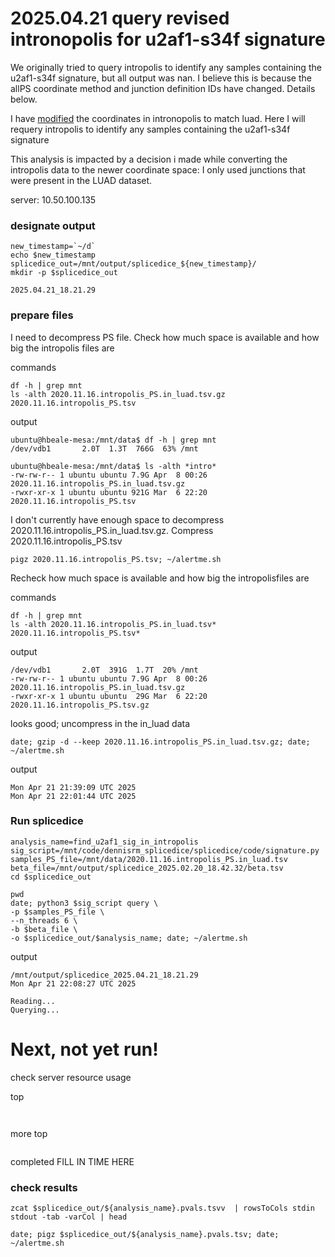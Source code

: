 # 2025.04.21 query revised intronopolis for u2af1-s34f signature

We originally tried to query intropolis to identify any samples containing the u2af1-s34f signature, but all output was nan. 
I believe this is because the allPS coordinate method and junction definition IDs have changed. Details below. 

I have [modified](https://github.com/hbeale/splicedice_analysis/blob/main/2025_04_02-2025_04_07.md) the coordinates in intronopolis to match luad. 
Here I will requery intropolis to identify any samples containing the u2af1-s34f signature

This analysis is impacted by a decision i made while converting the intropolis data to the newer coordinate space: I only used junctions that were present in the LUAD dataset. 

server: 10.50.100.135

### designate output
```
new_timestamp=`~/d`
echo $new_timestamp
splicedice_out=/mnt/output/splicedice_${new_timestamp}/ 
mkdir -p $splicedice_out
```

```
2025.04.21_18.21.29
```

### prepare files

I need to decompress PS file. Check how much space is available and how big the intropolis files are

commands
```
df -h | grep mnt
ls -alth 2020.11.16.intropolis_PS.in_luad.tsv.gz 2020.11.16.intropolis_PS.tsv
```

output
```
ubuntu@hbeale-mesa:/mnt/data$ df -h | grep mnt
/dev/vdb1       2.0T  1.3T  766G  63% /mnt

ubuntu@hbeale-mesa:/mnt/data$ ls -alth *intro*
-rw-rw-r-- 1 ubuntu ubuntu 7.9G Apr  8 00:26 2020.11.16.intropolis_PS.in_luad.tsv.gz
-rwxr-xr-x 1 ubuntu ubuntu 921G Mar  6 22:20 2020.11.16.intropolis_PS.tsv
```

I don't currently have enough space to decompress 2020.11.16.intropolis_PS.in_luad.tsv.gz. Compress 2020.11.16.intropolis_PS.tsv

```
pigz 2020.11.16.intropolis_PS.tsv; ~/alertme.sh 
```

Recheck how much space is available and how big the intropolisfiles are

commands
```
df -h | grep mnt
ls -alth 2020.11.16.intropolis_PS.in_luad.tsv* 2020.11.16.intropolis_PS.tsv*
```
output

```
/dev/vdb1       2.0T  391G  1.7T  20% /mnt
-rw-rw-r-- 1 ubuntu ubuntu 7.9G Apr  8 00:26 2020.11.16.intropolis_PS.in_luad.tsv.gz
-rwxr-xr-x 1 ubuntu ubuntu  29G Mar  6 22:20 2020.11.16.intropolis_PS.tsv.gz
```

looks good; uncompress in the in_luad data
```
date; gzip -d --keep 2020.11.16.intropolis_PS.in_luad.tsv.gz; date; ~/alertme.sh 
```
output
```
Mon Apr 21 21:39:09 UTC 2025
Mon Apr 21 22:01:44 UTC 2025

```
### Run splicedice

```
analysis_name=find_u2af1_sig_in_intropolis
sig_script=/mnt/code/dennisrm_splicedice/splicedice/code/signature.py 
samples_PS_file=/mnt/data/2020.11.16.intropolis_PS.in_luad.tsv   
beta_file=/mnt/output/splicedice_2025.02.20_18.42.32/beta.tsv
cd $splicedice_out

pwd
date; python3 $sig_script query \
-p $samples_PS_file \
--n_threads 6 \
-b $beta_file \
-o $splicedice_out/$analysis_name; date; ~/alertme.sh
```

output
```
/mnt/output/splicedice_2025.04.21_18.21.29
Mon Apr 21 22:08:27 UTC 2025

Reading...
Querying...

```

# Next, not yet run!

check server resource usage

top

```
                                                                            
```

more top
```
```

completed FILL IN TIME HERE


### check results

```
zcat $splicedice_out/${analysis_name}.pvals.tsvv  | rowsToCols stdin stdout -tab -varCol | head

```


```
date; pigz $splicedice_out/${analysis_name}.pvals.tsv; date; ~/alertme.sh
```
